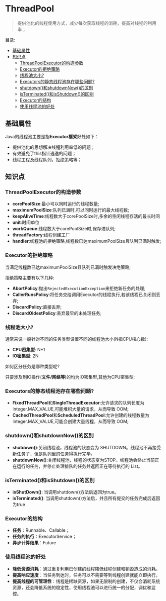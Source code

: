 # ThreadPool <!-- omit in toc -->

> 提供池化的线程使用方式，减少每次获取线程的消耗，提高对线程的利用率；

目录:

- [基础属性](#基础属性)
- [知识点](#知识点)
  - [ThreadPoolExecutor的构造参数](#threadpoolexecutor的构造参数)
  - [Executor的拒绝策略](#executor的拒绝策略)
  - [线程池大小?](#线程池大小)
  - [Executors的静态线程池存在哪些问题?](#executors的静态线程池存在哪些问题)
  - [shutdown()和shutdownNow()的区别](#shutdown和shutdownnow的区别)
  - [isTerminated()和isShutdown()的区别](#isterminated和isshutdown的区别)
  - [Executor的结构](#executor的结构)
  - [使用线程池的好处](#使用线程池的好处)

## 基础属性

Java的线程池主要是指**Executor框架**好处如下：

- 提供池化的思想解决线程利用率低的问题；
- 有效避免了this指针逃逸的问题；
- 线程工程及线程队列，拒绝策略等；

## 知识点

### ThreadPoolExecutor的构造参数

- **corePoolSize**:最小可以同时运行的线程数量;
- **maximumPoolSize**:队列已满时,可以同时运行的最大线程数;
- **keepAliveTime**:线程数大于corePoolSize时,多余的空闲线程存活的最长时间
- **unit**:时间单位
- **workQueue**:线程数大于corePoolSize时,保存进队列;
- **threadFactory**:线程创建工厂
- **handler**:线程池的拒绝策略,线程数已达maximumPoolSize且队列已满时触发;

### Executor的拒绝策略

当满足线程数已达maximumPoolSize且队列已满时触发决绝策略;

拒绝策略主要有以下几种:

- **AbortPolicy**:抛出`RejectedExecutionException`来拒绝新任务的处理;
- **CallerRunsPolicy**:将任务交给调用Executor的线程执行,若该线程已关闭则丢弃;
- **DiscardPolicy**:直接丢弃;
- **DiscardOldestPolicy**:丢弃最早的未处理任务;

### 线程池大小?

通常来说一般针对不同的任务类型设置不同的线程池大小(N指CPU核心数):

- **CPU密集型**: N+1
- **IO密集型**: 2N

如何区分任务是哪种类型呢?

只要涉及到IO操作(**文件/网络等**)的均为IO密集型,其他为CPU密集型;

### Executors的静态线程池存在哪些问题?

- **FixedThreadPool**和**SingleThreadExecutor**:允许请求的队列长度为 Integer.MAX_VALUE,可能堆积大量的请求，从而导致 OOM;
- **CachedThreadPool**和**ScheduledThreadPool**:允许创建的线程数量为 Integer.MAX_VALUE,可能会创建大量线程，从而导致 OOM;

### shutdown()和shutdownNow()的区别

- **shutdown()**:关闭线程池，线程池的状态变为 SHUTDOWN。线程池不再接受新任务了，但是队列里的任务得执行完毕。
- **shutdownNow()**:关闭线程池，线程的状态变为STOP。线程池会终止当前正在运行的任务，并停止处理排队的任务并返回正在等待执行的 List。

### isTerminated()和isShutdown()的区别

- **isShutDown()**: 当调用shutdown()方法后返回为true。
- **isTerminated()**: 当调用shutdown()方法后，并且所有提交的任务完成后返回为true

### Executor的结构

- **任务**：Runnable、Callable；
- **任务的执行**：ExecutorService；
- **异步计算结果**：Future

### 使用线程池的好处

- **降低资源消耗**：通过重复利用已创建的线程降低线程创建和销毁造成的消耗。
- **提高响应速度**：当任务到达时，任务可以不需要等到线程创建就能立即执行。
- **提高线程的可管理性**：线程是稀缺资源，如果无限制的创建，不仅会消耗系统资源，还会降低系统的稳定性，使用线程池可以进行统一的分配，调优和监控。
